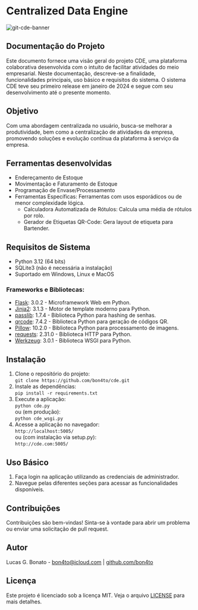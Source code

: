 <!DOCTYPE html>
<html lang="pt-BR">
	<body>
		<div class="container">
			<h1>Centralized Data Engine</h1>
			<img src="https://github.com/bon4to/cde/assets/129971622/e1c1187c-e281-4f2b-8453-42cc4beb6c34" alt="git-cde-banner">
			<h2>Documentação do Projeto</h2>
			<p>Este documento fornece uma visão geral do projeto CDE, uma plataforma colaborativa desenvolvida com o intuito de facilitar atividades do meio empresarial. Neste documentação, descreve-se a finalidade, funcionalidades principais, uso básico e requisitos do sistema.
			O sistema CDE teve seu primeiro release em janeiro de 2024 e segue com seu desenvolvimento até o presente momento.</p>
			<h2>Objetivo</h2>
			<p>Com uma abordagem centralizada no usuário, busca-se melhorar a produtividade, bem como a centralização de atividades da empresa, promovendo soluções e evolução contínua da plataforma à serviço da empresa.</p>
			<h2>Ferramentas desenvolvidas</h2>
			<ul>
				<li>Endereçamento de Estoque</li>
				<li>Movimentação e Faturamento de Estoque</li>
				<li>Programação de Envase/Processamento</li>
				<li>Ferramentas Específicas: Ferramentas com usos esporádicos ou de menor complexidade lógica.
					<ul>
						<li>Calculadora Automatizada de Rótulos: Calcula uma média de rótulos por rolo.</li>
						<li>Gerador de Etiquetas QR-Code: Gera layout de etiqueta para Bartender.</li>
					</ul>
				</li>
			</ul>
			<h2>Requisitos de Sistema</h2>
			<ul>
				<li>Python 3.12 (64 bits)</li>
				<li>SQLite3 (não é necessária a instalação)</li>
				<li>Suportado em Windows, Linux e MacOS</li>
			</ul>
			<h3>Frameworks e Bibliotecas:</h3>
			<ul>
				<li><a href="https://flask.palletsprojects.com/">Flask</a>: 3.0.2 - Microframework Web em Python.</li>
				<li><a href="https://jinja.palletsprojects.com/">Jinja2</a>: 3.1.3 - Motor de template moderno para Python.</li>
				<li><a href="https://passlib.readthedocs.io/en/stable/">passlib</a>: 1.7.4 - Biblioteca Python para hashing de senhas.</li>
				<li><a href="https://pypi.org/project/qrcode/">qrcode</a>: 7.4.2 - Biblioteca Python para geração de códigos QR.</li>
				<li><a href="https://python-pillow.readthedocs.io/">Pillow</a>: 10.2.0 - Biblioteca Python para processamento de imagens.</li>
				<li><a href="https://docs.python-requests.org/en/latest/">requests</a>: 2.31.0 - Biblioteca HTTP para Python.</li>
				<li><a href="https://werkzeug.palletsprojects.com/">Werkzeug</a>: 3.0.1 - Biblioteca WSGI para Python.</li>
			</ul>
			<h2>Instalação</h2>
			<ol>
				<li>Clone o repositório do projeto:<br>
					<code>git clone https://github.com/bon4to/cde.git</code>
				</li>
				<li>Instale as dependências:<br>
					<code>pip install -r requirements.txt</code>
				</li>
				<li>Execute a aplicação:<br>
					<code>python cde.py</code>
					<br>
					ou (em produção):
					<br>
					<code>python cde_wsgi.py</code>
				</li>
				<li>Acesse a aplicação no navegador:<br>
					<code>http://localhost:5005/</code>
					<br>
					ou (com instalação via setup.py):
					<br>
					<code>http://cde.com:5005/</code>
				</li>
			</ol>
			<h2>Uso Básico</h2>
			<ol>
				<li>Faça login na aplicação utilizando as credenciais de administrador.</li>
				<li>Navegue pelas diferentes seções para acessar as funcionalidades disponíveis.</li>
			</ol>
			<h2>Contribuições</h2>
			<p>Contribuições são bem-vindas! Sinta-se à vontade para abrir um problema ou enviar uma solicitação de pull request.</p>
			<h2>Autor</h2>
			<p>Lucas G. Bonato - <a href="mailto:bon4to@icloud.com">bon4to@icloud.com</a> | <a href="https://github.com/bon4to">github.com/bon4to</a></p>
			<h2>Licença</h2>
			<p>Este projeto é licenciado sob a licença MIT. Veja o arquivo <a href="https://github.com/bon4to/cde/blob/main/LICENSE">LICENSE</a> para mais detalhes.</p>
		</div>
	</body>
</html>
